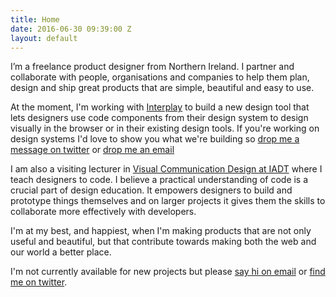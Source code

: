 ```yaml
---
title: Home
date: 2016-06-30 09:39:00 Z
layout: default
---
```


I’m a freelance product designer from Northern Ireland. I partner and collaborate with people, organisations and companies to help them plan, design and ship great products that are simple, beautiful and easy to use. 

At the moment, I'm working with [Interplay](https://interplayapp.com) to build a new design tool that lets designers use code components from their design system to design visually in the browser or in their existing design tools. If you're working on design systems I'd love to show you what we're building so [drop me a message on twitter]((https://twitter.com/petermcdonagh_).) or [drop me an email](mailto:hi@pete.studio?Subject=Interplay)

I am also a visiting lecturer in [Visual Communication Design at IADT](http://www.iadt.ie/courses/visual-communication-design) where I teach designers to code. I believe a practical understanding of code is a crucial part of design education. It empowers designers to build and prototype things themselves and on larger projects it gives them the skills to collaborate more effectively with developers.

I'm at my best, and happiest, when I'm making products that are not only useful and beautiful, but that contribute towards making both the web and our world a better place.

I'm not currently available for new projects but please [say hi on email](mailto:hi@pete.studio?Subject=Hi) or [find me on twitter](https://twitter.com/petermcdonagh_).